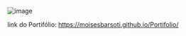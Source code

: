 ![image](https://github.com/moisesBarsoti/Portifolio/assets/146322015/bd8134cd-2b95-4417-89c5-5f0f1fe1c0c8)


link do Portifólio:  https://moisesbarsoti.github.io/Portifolio/

